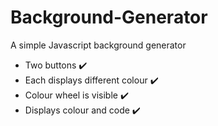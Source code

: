 # Background-Generator
A simple Javascript background generator
<ul> 
<li> Two buttons ✔️ </li>
  <li> Each displays different colour ✔️</li>
  <li> Colour wheel is visible  ✔️</li>
  <li> Displays colour and code ✔️ </li>
  
